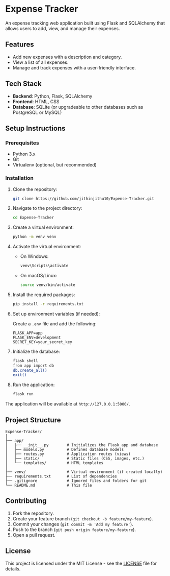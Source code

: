 # Expense Tracker

An expense tracking web application built using Flask and SQLAlchemy that allows users to add, view, and manage their expenses.

## Features

- Add new expenses with a description and category.
- View a list of all expenses.
- Manage and track expenses with a user-friendly interface.

## Tech Stack

- **Backend**: Python, Flask, SQLAlchemy
- **Frontend**: HTML, CSS
- **Database**: SQLite (or upgradeable to other databases such as PostgreSQL or MySQL)
  
## Setup Instructions

### Prerequisites

- Python 3.x
- Git
- Virtualenv (optional, but recommended)

### Installation

1. Clone the repository:

    ```bash
    git clone https://github.com/jithinjithu10/Expense-Tracker.git
    ```

2. Navigate to the project directory:

    ```bash
    cd Expense-Tracker
    ```

3. Create a virtual environment:

    ```bash
    python -m venv venv
    ```

4. Activate the virtual environment:

    - On Windows:
      ```bash
      venv\Scripts\activate
      ```
    - On macOS/Linux:
      ```bash
      source venv/bin/activate
      ```

5. Install the required packages:

    ```bash
    pip install -r requirements.txt
    ```

6. Set up environment variables (if needed):

    Create a `.env` file and add the following:
    ```env
    FLASK_APP=app
    FLASK_ENV=development
    SECRET_KEY=your_secret_key
    ```

7. Initialize the database:

    ```bash
    flask shell
    from app import db
    db.create_all()
    exit()
    ```

8. Run the application:

    ```bash
    flask run
    ```

The application will be available at `http://127.0.0.1:5000/`.

## Project Structure

```
Expense-Tracker/
│
├── app/
│   ├── __init__.py        # Initializes the Flask app and database
│   ├── models.py          # Defines database models
│   ├── routes.py          # Application routes (views)
│   ├── static/            # Static files (CSS, images, etc.)
│   └── templates/         # HTML templates
│
├── venv/                  # Virtual environment (if created locally)
├── requirements.txt       # List of dependencies
├── .gitignore             # Ignored files and folders for git
└── README.md              # This file
```

## Contributing

1. Fork the repository.
2. Create your feature branch (`git checkout -b feature/my-feature`).
3. Commit your changes (`git commit -m 'Add my feature'`).
4. Push to the branch (`git push origin feature/my-feature`).
5. Open a pull request.

## License

This project is licensed under the MIT License - see the [LICENSE](LICENSE) file for details.
